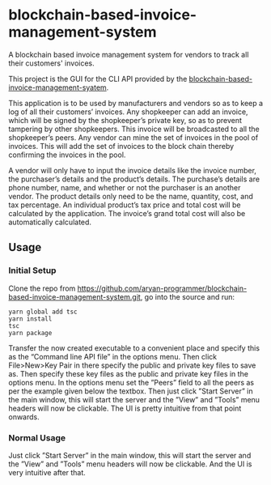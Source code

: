 # blockchain-based-invoice-management-system

A blockchain based invoice management system for vendors to track all their customers' invoices.

This project is the GUI for the CLI API provided by the [blockchain-based-invoice-management-syatem](https://github.com/aryan-programmer/blockchain-based-invoice-management-system).

This application is to be used by manufacturers and vendors so as to keep a log of all their customers’ invoices.
Any shopkeeper can add an invoice, which will be signed by the shopkeeper’s private key, so as to prevent tampering by other shopkeepers. This invoice will be broadcasted to all the shopkeeper’s peers. 
Any vendor can mine the set of invoices in the pool of invoices. This will add the set of invoices to the block chain thereby confirming the invoices in the pool.

A vendor will only have to input the invoice details like the invoice number, the purchaser’s details and the product’s details. 
The purchase’s details are phone number, name, and whether or not the purchaser is an another vendor. 
The product details only need to be the name, quantity, cost, and tax percentage. 
An individual product’s tax price and total cost will be calculated by the application. The invoice’s grand total cost will also be automatically calculated.

## Usage

### Initial Setup

Clone the repo from https://github.com/aryan-programmer/blockchain-based-invoice-management-system.git, go into the source and run:

```
yarn global add tsc
yarn install
tsc
yarn package
```

Transfer the now created executable to a convenient place and specify this as the “Command line API file” in the options menu.
Then click File>New>Key Pair in there specify the public and private key files to save as.
Then specify these key files as the public and private key files in the options menu.
In the options menu set the ”Peers” field to all the peers as per the example given below the textbox.
Then just click ”Start Server” in the main window, this will start the server and the ”View” and ”Tools” menu headers will now be clickable.
The UI is pretty intuitive from that point onwards.

###  Normal Usage

Just click ”Start Server” in the main window, this will start the server and the ”View” and ”Tools” menu headers will now be clickable. And the UI is very intuitive after that.